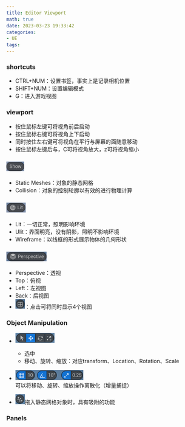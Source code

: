 ```yaml
---
title: Editor Viewport
math: true
date: 2023-03-23 19:33:42
categories:
- UE
tags: 
---
```

### shortcuts
- CTRL+NUM：设置书签，事实上是记录相机位置
- SHIFT+NUM：设置编辑模式
- G：进入游戏视图
<!--more-->
### viewport
- 按住鼠标左键可将视角前后启动
- 按住鼠标右键可将视角上下启动
- 同时按住左右键可将视角在平行与屏幕的面随意移动
- 按住鼠标左键后与，C可将视角放大，z可将视角缩小

### <span class="inline-left">![Show](Editor%20Viewport/Show.png)</span>
- Static Meshes：对象的静态网格
- Collision：对象的控制轮廓以有效的进行物理计算

### <span class="inline-left">![View Modes](Editor%20Viewport/View%20Modes.png)</span>
- Lit：一切正常，照明影响环境
- Ulit：界面明亮，没有阴影，照明不影响环境
- Wireframe：以线框的形式展示物体的几何形状

### <span class="inline-left">![perspective](Editor%20Viewport/perspective.png)</span>
- Perspective：透视
- Top：俯视
- Left：左视图
- Back：后视图
- <span class="inline-left">![View](Editor%20Viewport/View.png)</span>：点击可将同时显示4个视图

### Object Manipulation
- <span class="inline-left">![Opitions](Editor%20Viewport/Opitions.png)</span>
  - 选中
  - 移动、旋转、缩放：对应transform、Location、Rotation、Scale

- <span class="inline-left">![Snapping](Editor%20Viewport/Snapping.png)</span>可以将移动、旋转、缩放操作离散化（增量捕捉）
- <span class="inline-left">![Surfaces](Editor%20Viewport/Surfaces.png)</span>拖入静态网格对象时，具有吸附的功能

### Panels
